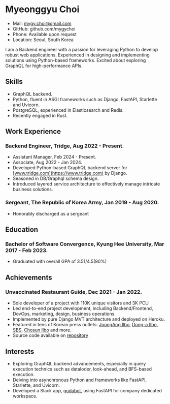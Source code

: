 # Myeonggyu Choi

- Mail: <mygy.choi@gmail.com>
- GitHub: github.com/mygychoi
- Phone: Available upon request
- Location: Seoul, South Korea

I am a Backend engineer with a passion for leveraging Python to develop robust web applications.
Experienced in designing and implementing solutions using Python-based frameworks.
Excited about exploring GraphQL for high-performance APIs.

## Skills

- GraphQL backend.
- Python, fluent in ASGI frameworks such as Django, FastAPI, Starlette and Uvicorn.
- PostgreSQL, experienced in Elasticsearch and Redis.
- Recently engaged in Rust.

## Work Experience

### Backend Engineer, Tridge, Aug 2022 - Present.

- Assistant Manager, Feb 2024 - Present.
- Associate, Aug 2022 - Jan 2024.
- Developed Python-based GraphQL backend server for [www.tridge.com](https://www.tridge.com) by Django.
- Seasoned in DB/Graphql schema design.
- Introduced layered service architecture to effectively manage
  intricate business solutions.

### Sergeant, The Republic of Korea Army, Jan 2019 - Aug 2020.

- Honorably discharged as a sergeant

## Education

### Bachelor of Software Convergence, Kyung Hee University, Mar 2017 - Feb 2023.

- Graduated with overall GPA of 3.51/4.5(90%)

## Achievements

### Unvaccinated Restaurant Guide, Dec 2021 - Jan 2022.

- Sole developer of a project with 110K unique visitors and 3K PCU
- Led end-to-end project development, including Backend/Frontend, DevOps, marketing, design, business operations.
- Implemented by pure Django MVT architecture and deployed on Heroku.
- Featured in tens of Korean press outlets:
  [JoongAng Ilbo](https://www.joongang.co.kr/article/25037441#home),
  [Dong-a Ilbo](https://www.donga.com/news/Society/article/all/20211227/110963750/2), [SBS](https://news.sbs.co.kr/news/endPage.do?news_id=N1006584103),
  [Chosun Ilbo](https://www.chosun.com/national/national_general/2021/12/27/JEMPO4A4DZFQRFWFCHK52O3FGA/)
  and more.
- Source code available on [repository](https://github.com/mygychoi/UnvaccinatedRestaurantGuide-Gazaahome)

## Interests

- Exploring GraphQL backend advancements, especially in query execution technics such as dataloder, look-ahead, and BFS-based execution.
- Delving into asynchronous Python and frameworks like FastAPI, Starlette, and Uvicorn.
- Developed a Slack app, [godabot](https://github.com/mygychoi/godabot), using FastAPI for company dedicated workspace.
